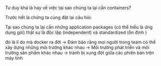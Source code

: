 Tư duy khá là hay về việc tại sao chúng ta lại cần containers? 

Trước hết là chứng ta cùng đặt lại câu hỏi: 

Tại sao chúng ta lại cần những application packages (có thể hiểu là ứng dụng gói) thật sự là độc lập (independent) và standardized (ổn định )

đó là lí do mà docker ra đời
-> Đảm bảo rằng mọi người trong team có thể xây dựng những môi trường khác nhau 
-> Môi trường phát triển và môi trường sản phẩm khác nhau 
-> tránh bị xung đột giữa các phiên bản trên máy tính 

